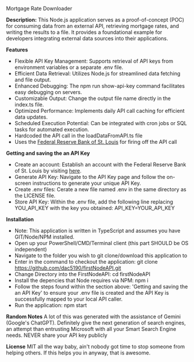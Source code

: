 Mortgage Rate Downloader

**Description:**
This Node.js application serves as a proof-of-concept (POC) for consuming data from an external API, retrieving mortgage rates, and writing the results to a file. It provides a foundational example for developers integrating external data sources into their applications.

**Features**

- Flexible API Key Management: Supports retrieval of API keys from environment variables or a separate .env file.
- Efficient Data Retrieval: Utilizes Node.js for streamlined data fetching and file output.
- Enhanced Debugging: The npm run show-api-key command facilitates easy debugging on servers.
- Customizable Output: Change the output file name directly in the index.ts file.
- Optimized Performance: Implements daily API call caching for efficient data updates.
- Scheduled Execution Potential: Can be integrated with cron jobs or SQL tasks for automated execution.
- Hardcoded the API call in the loadDataFromAPI.ts file
- Uses the [Federal Reserve Bank of St. Louis](https://fred.stlouisfed.org/series/MORTGAGE30US) for firing off the API call

**Getting and saving the an API Key**

- Create an account: Establish an account with the Federal Reserve Bank of St. Louis by visiting [here](https://fredaccount.stlouisfed.org/apikeys).
- Generate API Key: Navigate to the API Key page and follow the on-screen instructions to generate your unique API Key.
- Create .env files: Cerate a new file named .env in the same directory as the LICENSE file.
- Store API Key: Within the .env file, add the following line replacing YOU_API_KEY with the key you obtained:
  API_KEY=YOUR_API_KEY

**Installation**

- Note: This application is written in TypeScript and assumes you have GIT/Node/NPM installed.
- Open up your PowerShell/CMD/Terminal client (this part SHOULD be OS independent)
- Navigate to the folder you wish to git clone/download this application to
- Enter in the command to checkout the application: git clone https://github.com/dac5190/firstNodeAPI.git
- Change Directory into the FirstNodeAPI: cd firstNodeAPI
- Install the depencies that Node requires via NPM: npm i
- Follow the steps found within the section above: 'Getting and saving the an API Key' to ensure your .env file is created and the API Key is successfully mapped to your local API caller.
- Run the application: npm start

**Random Notes**
A lot of this was generated with the assistance of Gemini (Google's ChatGPT). Definitely give the next generation of search engines, an attempt than entrusting Microsoft with all your Smart Search Engine needs.
NEVER share your API key publicly

**License**
MIT all the way baby, ain't nobody got time to stop someone from helping others. If this helps you in anyway, that is awesome.
